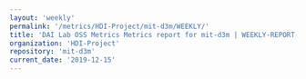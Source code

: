 ```yaml
---
layout: 'weekly'
permalink: '/metrics/HDI-Project/mit-d3m/WEEKLY/'
title: 'DAI Lab OSS Metrics Metrics report for mit-d3m | WEEKLY-REPORT-2019-12-15'
organization: 'HDI-Project'
repository: 'mit-d3m'
current_date: '2019-12-15'
---
```

